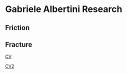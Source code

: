 # Gabriele Albertini Research



## Friction

## Fracture

[CV](https://gabrielealbertini.github.io/gabriele_albertini_vitae.pdf)

[CV2](gabriele_albertini_vitae.pdf)

